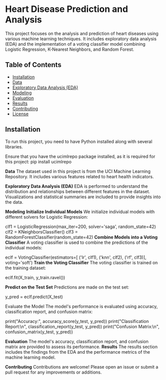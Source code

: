 # Heart Disease Prediction and Analysis

This project focuses on the analysis and prediction of heart diseases using various machine learning techniques. It includes exploratory data analysis (EDA) and the implementation of a voting classifier model combining Logistic Regression, K-Nearest Neighbors, and Random Forest.

## Table of Contents
- [Installation](#installation)
- [Data](#data)
- [Exploratory Data Analysis (EDA)](#exploratory-data-analysis-eda)
- [Modeling](#modeling)
- [Evaluation](#evaluation)
- [Results](#results)
- [Contributing](#contributing)
- [License](#license)

## Installation

To run this project, you need to have Python installed along with several libraries.

Ensure that you have the ucimlrepo package installed, as it is required for this project:
pip install ucimlrepo

**Data**
The dataset used in this project is from the UCI Machine Learning Repository. It includes various features related to heart health indicators.

**Exploratory Data Analysis (EDA)**
EDA is performed to understand the distribution and relationships between different features in the dataset. Visualizations and statistical summaries are included to provide insights into the data.

**Modeling**
**Initialize Individual Models**
We initialize individual models with different solvers for Logistic Regression:

clf1 = LogisticRegression(max_iter=200, solver='saga', random_state=42)
clf2 = KNeighborsClassifier()
clf3 = RandomForestClassifier(random_state=42)
**Combine Models into a Voting Classifier**
A voting classifier is used to combine the predictions of the individual models:

eclf = VotingClassifier(estimators=[
    ('lr', clf1), ('knn', clf2), ('rf', clf3)], voting='soft')
**Train the Voting Classifier**
The voting classifier is trained on the training dataset:

eclf.fit(X_train, y_train.ravel())

**Predict on the Test Set**
Predictions are made on the test set:

y_pred = eclf.predict(X_test)

Evaluate the Model
The model's performance is evaluated using accuracy, classification report, and confusion matrix:

print("Accuracy:", accuracy_score(y_test, y_pred))
print("Classification Report:\n", classification_report(y_test, y_pred))
print("Confusion Matrix:\n", confusion_matrix(y_test, y_pred))

**Evaluation**
The model's accuracy, classification report, and confusion matrix are provided to assess its performance.
**Results**
The results section includes the findings from the EDA and the performance metrics of the machine learning model.

**Contributing**
Contributions are welcome! Please open an issue or submit a pull request for any improvements or additions.

